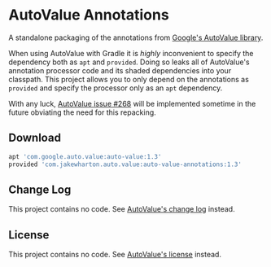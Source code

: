 AutoValue Annotations
=====================

A standalone packaging of the annotations from [Google's AutoValue library][1].

When using AutoValue with Gradle it is _highly_ inconvenient to specify the dependency both as
`apt` and `provided`. Doing so leaks all of AutoValue's annotation processor code and its
shaded dependencies into your classpath. This project allows you to only depend on the annotations
as `provided` and specify the processor only as an `apt` dependency.

With any luck, [AutoValue issue #268][4] will be implemented sometime in the future obviating the
need for this repacking.


Download
--------

```groovy
apt 'com.google.auto.value:auto-value:1.3'
provided 'com.jakewharton.auto.value:auto-value-annotations:1.3'
```


Change Log
----------

This project contains no code. See [AutoValue's change log][2] instead.


License
-------

This project contains no code. See [AutoValue's license][3] instead.







 [1]: https://github.com/google/auto/
 [2]: https://github.com/google/auto/blob/master/value/CHANGES.md
 [3]: https://github.com/google/auto/blob/master/LICENSE.txt
 [4]: https://github.com/google/auto/issues/268
